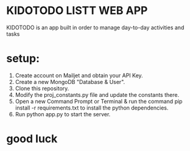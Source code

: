 # KIDOTODO LISTT WEB APP

KIDOTODO is an app built in order to manage day-to-day activities and tasks


# setup:

1. Create account on Mailjet and obtain your API Key.
2. Create a new MongoDB "Database & User".
3. Clone this repository.
4. Modify the proj_constants.py file and update the constants there.
5. Open a new Command Prompt or Terminal & run the command pip install -r requirements.txt to install the python dependencies.
6. Run python app.py to start the server.

# good luck